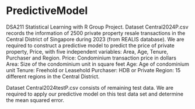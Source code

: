 # PredictiveModel
DSA211 Statistical Learning with R Group Project.
Dataset Central2024P.csv records the information of 2500 private property resale transactions in the Central District of Singapore during 2023 (from REALIS database).
We are required to construct a predictive model to predict the price of private property, Price, with five independent variables: Area, Age, Tenure, Purchaser and Region.
Price: Condominium transaction price in dollars
Area: Size of the condominium unit in square feet
Age: Age of condominium unit
Tenure: Freehold or Leasehold
Purchaser: HDB or Private
Region: 15 different regions in the Central District.

Dataset Central2024testP.csv consists of remaining test data. We are required to apply our predictive model on this test data set and determine the mean squared error.
